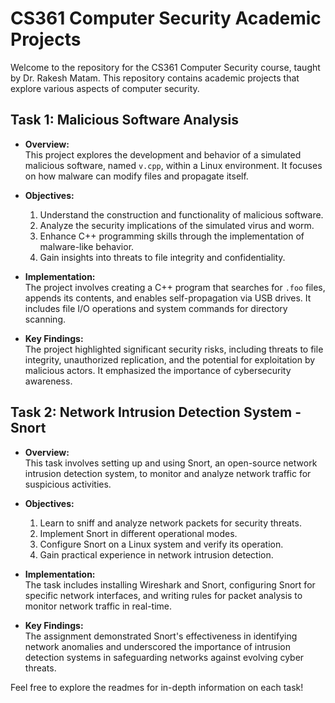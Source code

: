 # CS361 Computer Security Academic Projects

Welcome to the repository for the CS361 Computer Security course, taught by Dr. Rakesh Matam. This repository contains academic projects that explore various aspects of computer security.

## Task 1: Malicious Software Analysis

- **Overview:**  
  This project explores the development and behavior of a simulated malicious software, named `v.cpp`, within a Linux environment. It focuses on how malware can modify files and propagate itself.

- **Objectives:**  
  1. Understand the construction and functionality of malicious software.
  2. Analyze the security implications of the simulated virus and worm.
  3. Enhance C++ programming skills through the implementation of malware-like behavior.
  4. Gain insights into threats to file integrity and confidentiality.

- **Implementation:**  
  The project involves creating a C++ program that searches for `.foo` files, appends its contents, and enables self-propagation via USB drives. It includes file I/O operations and system commands for directory scanning.

- **Key Findings:**  
  The project highlighted significant security risks, including threats to file integrity, unauthorized replication, and the potential for exploitation by malicious actors. It emphasized the importance of cybersecurity awareness.

## Task 2: Network Intrusion Detection System - Snort

- **Overview:**  
  This task involves setting up and using Snort, an open-source network intrusion detection system, to monitor and analyze network traffic for suspicious activities.

- **Objectives:**  
  1. Learn to sniff and analyze network packets for security threats.
  2. Implement Snort in different operational modes.
  3. Configure Snort on a Linux system and verify its operation.
  4. Gain practical experience in network intrusion detection.

- **Implementation:**  
  The task includes installing Wireshark and Snort, configuring Snort for specific network interfaces, and writing rules for packet analysis to monitor network traffic in real-time.

- **Key Findings:**  
  The assignment demonstrated Snort's effectiveness in identifying network anomalies and underscored the importance of intrusion detection systems in safeguarding networks against evolving cyber threats.

Feel free to explore the readmes for in-depth information on each task!
